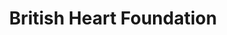---
title: "British Heart Foundation"
url: /newport/british-heart-foundation/
shop: Gebrauchtwaren
---